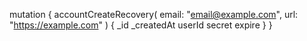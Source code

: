 mutation {
    accountCreateRecovery(
        email: "email@example.com",
        url: "https://example.com"
    ) {
        _id
        _createdAt
        userId
        secret
        expire
    }
}
